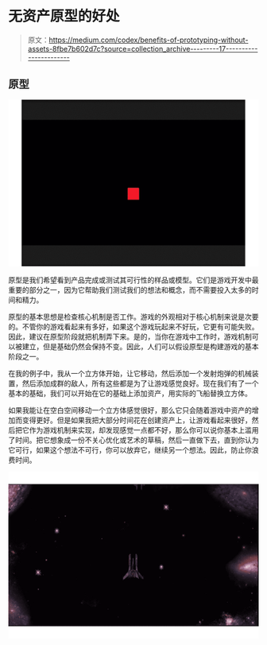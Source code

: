 # 无资产原型的好处

> 原文：<https://medium.com/codex/benefits-of-prototyping-without-assets-8fbe7b602d7c?source=collection_archive---------17----------------------->

## 原型

![](img/b542da1202d1f46e0b38dab37065de31.png)

原型是我们希望看到产品完成或测试其可行性的样品或模型。它们是游戏开发中最重要的部分之一，因为它帮助我们测试我们的想法和概念，而不需要投入太多的时间和精力。

原型的基本思想是检查核心机制是否工作。游戏的外观相对于核心机制来说是次要的。不管你的游戏看起来有多好，如果这个游戏玩起来不好玩，它更有可能失败。因此，建议在原型阶段就把机制弄下来。是的，当你在游戏中工作时，游戏机制可以被建立，但是基础仍然会保持不变。因此，人们可以假设原型是构建游戏的基本阶段之一。

在我的例子中，我从一个立方体开始，让它移动，然后添加一个发射炮弹的机械装置，然后添加成群的敌人，所有这些都是为了让游戏感觉良好。现在我们有了一个基本的基础，我们可以开始在它的基础上添加资产，用实际的飞船替换立方体。

如果我能让在空白空间移动一个立方体感觉很好，那么它只会随着游戏中资产的增加而变得更好。但是如果我把大部分时间花在创建资产上，让游戏看起来很好，然后把它作为游戏机制来实现，却发现感觉一点都不好，那么你可以说你基本上滥用了时间。把它想象成一份不关心优化或艺术的草稿，然后一直做下去，直到你认为它可行，如果这个想法不可行，你可以放弃它，继续另一个想法。因此，防止你浪费时间。

![](img/013fa7a33745cd15e0659f428387d2cd.png)